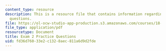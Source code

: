 ```yaml
---
content_type: resource
description: This is a resource file that contains information regarding exam 2 practice
  questions.
file: https://ol-ocw-studio-app-production.s3.amazonaws.com/courses/18-05-introduction-to-probability-and-statistics-spring-2014/fd36d76033e2c1328aec811a6d9d2fde_MIT18_05S14_Prac_Exam2.pdf
file_type: application/pdf
resourcetype: Document
title: Exam 2 Practice Questions
uid: fd36d760-33e2-c132-8aec-811a6d9d2fde
---
```

